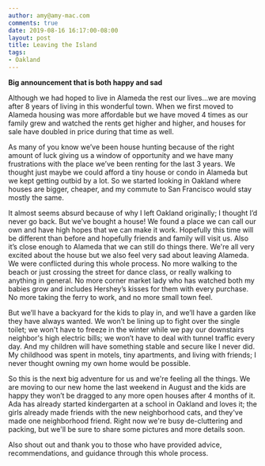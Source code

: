 ```yaml
---
author: amy@amy-mac.com
comments: true
date: 2019-08-16 16:17:00-08:00
layout: post
title: Leaving the Island
tags:
- Oakland
---
```


**Big announcement that is both happy and sad**

Although we had hoped to live in Alameda the rest our lives...we are moving after 8 years of living in this wonderful town. When we first moved to Alameda housing was more affordable but we have moved 4 times as our family grew and watched the rents get higher and higher, and houses for sale have doubled in price during that time as well.

As many of you know we’ve been house hunting because of the right amount of luck giving us a window of opportunity and we have many frustrations with the place we’ve been renting for the last 3 years. We thought just maybe we could afford a tiny house or condo in Alameda but we kept getting outbid by a lot. So we started looking in Oakland where houses are bigger, cheaper, and my commute to San Francisco would stay mostly the same.

It almost seems absurd because of why I left Oakland originally; I thought I’d never go back. But we’ve bought a house! We found a place we can call our own and have high hopes that we can make it work. Hopefully this time will be different than before and hopefully friends and family will visit us. Also it’s close enough to Alameda that we can still do things there. We're all very excited about the house but we also feel very sad about leaving Alameda. We were conflicted during this whole process. No more walking to the beach or just crossing the street for dance class, or really walking to anything in general. No more corner market lady who has watched both my babies grow and includes Hershey’s kisses for them with every purchase. No more taking the ferry to work, and no more small town feel.

But we’ll have a backyard for the kids to play in, and we’ll have a garden like they have always wanted. We won’t be lining up to fight over the single toilet; we won't have to freeze in the winter while we pay our downstairs neighbor's high electric bills; we won’t have to deal with tunnel traffic every day. And my children will have something stable and secure like I never did. My childhood was spent in motels, tiny apartments, and living with friends; I never thought owning my own home would be possible.

So this is the next big adventure for us and we're feeling all the things. We are moving to our new home the last weekend in August and the kids are happy they won’t be dragged to any more open houses after 4 months of it. Ada has already started kindergarten at a school in Oakland and loves it; the girls already made friends with the new neighborhood cats, and they've made one neighborhood friend. Right now we're busy de-cluttering and packing, but we'll be sure to share some pictures and more details soon.

Also shout out and thank you to those who have provided advice, recommendations, and guidance through this whole process.
